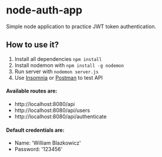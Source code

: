 # node-auth-app

Simple node application to practice JWT token authentication.

## How to use it?

1. Install all dependencies `npm install`
2. Install nodemon with `npm install -g nodemon`
3. Run server with `nodemon server.js`
4. Use [Insomnia](https://insomnia.rest/) or [Postman](https://www.getpostman.com/) to test API

#### Available routes are: 
* http://localhost:8080/api
* http://localhost:8080/api/users
* http://localhost:8080/api/authenticate

#### Default credentials are:
* Name: 'William Blazkowicz'
* Password: '123456'